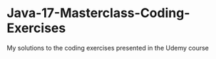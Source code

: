 # Java-17-Masterclass-Coding-Exercises
My solutions to the coding exercises presented in the Udemy course
